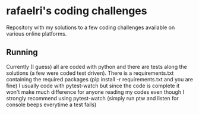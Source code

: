 # rafaelri's coding challenges
Repository with my solutions to a few coding challenges available on various online platforms.
## Running
Currently (I guess) all are coded with python and there are tests along the solutions (a few were coded test driven).
There is a requirements.txt containing the required packages (pip install -r requirements.txt and you are fine) 
I usually code with pytest-watch but since the code is complete it won't make much difference for anyone reading my codes even though I strongly recommend using pytest-watch (simply run ptw and listen for console beeps everytime a test fails)
